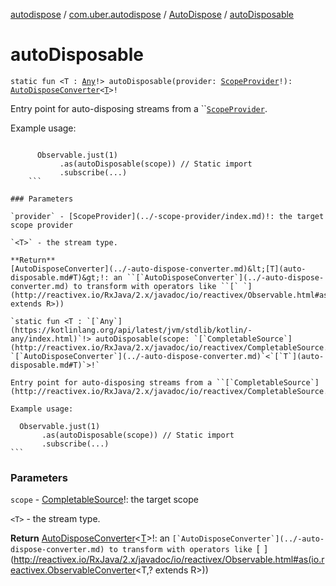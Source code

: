 [autodispose](../../index.md) / [com.uber.autodispose](../index.md) / [AutoDispose](index.md) / [autoDisposable](./auto-disposable.md)

# autoDisposable

`static fun <T : `[`Any`](https://kotlinlang.org/api/latest/jvm/stdlib/kotlin/-any/index.html)`!> autoDisposable(provider: `[`ScopeProvider`](../-scope-provider/index.md)`!): `[`AutoDisposeConverter`](../-auto-dispose-converter.md)`<`[`T`](auto-disposable.md#T)`>!`

Entry point for auto-disposing streams from a ``[`ScopeProvider`](../-scope-provider/index.md).

Example usage:

```

      Observable.just(1)
           .as(autoDisposable(scope)) // Static import
           .subscribe(...)
    ```

### Parameters

`provider` - [ScopeProvider](../-scope-provider/index.md)!: the target scope provider

`<T>` - the stream type.

**Return**
[AutoDisposeConverter](../-auto-dispose-converter.md)&lt;[T](auto-disposable.md#T)&gt;!: an ``[`AutoDisposeConverter`](../-auto-dispose-converter.md) to transform with operators like ``[` `](http://reactivex.io/RxJava/2.x/javadoc/io/reactivex/Observable.html#as(io.reactivex.ObservableConverter<T,? extends R>))

`static fun <T : `[`Any`](https://kotlinlang.org/api/latest/jvm/stdlib/kotlin/-any/index.html)`!> autoDisposable(scope: `[`CompletableSource`](http://reactivex.io/RxJava/2.x/javadoc/io/reactivex/CompletableSource.html)`!): `[`AutoDisposeConverter`](../-auto-dispose-converter.md)`<`[`T`](auto-disposable.md#T)`>!`

Entry point for auto-disposing streams from a ``[`CompletableSource`](http://reactivex.io/RxJava/2.x/javadoc/io/reactivex/CompletableSource.html).

Example usage:

```

      Observable.just(1)
           .as(autoDisposable(scope)) // Static import
           .subscribe(...)
    ```

### Parameters

`scope` - [CompletableSource](http://reactivex.io/RxJava/2.x/javadoc/io/reactivex/CompletableSource.html)!: the target scope

`<T>` - the stream type.

**Return**
[AutoDisposeConverter](../-auto-dispose-converter.md)&lt;[T](auto-disposable.md#T)&gt;!: an ``[`AutoDisposeConverter`](../-auto-dispose-converter.md) to transform with operators like ``[` `](http://reactivex.io/RxJava/2.x/javadoc/io/reactivex/Observable.html#as(io.reactivex.ObservableConverter<T,? extends R>))

